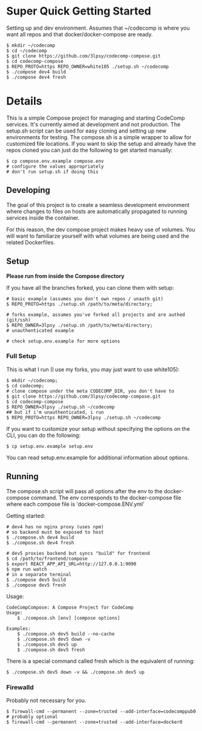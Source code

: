 # Super Quick Getting Started

Setting up and dev environment. Assumes that ~/codecomp is where you want all repos and that docker/docker-compose are ready.

```
$ mkdir ~/codecomp
$ cd ~/codecomp
$ git clone https://github.com/3lpsy/codecomp-compose.git
$ cd codecomp-compose
$ REPO_PROTO=https REPO_OWNER=white105 ./setup.sh ~/codecomp
$ ./compose dev4 build
$ ./compose dev4 fresh
```

# Details

This is a simple Compose project for managing and starting CodeComp services. It's currently aimed at development and not production. The setup.sh script can be used for easy cloning and setting up new environments for testing. The compose.sh is a simple wrapper to allow for customized file locations. If you want to skip the setup and already have the repos cloned you can just do the following to get started manually:

```
$ cp compose.env.example compose.env
# configure the values appropriately
# don't run setup.sh if doing this
```

## Developing

The goal of this project is to create a seamless development environment where changes to files on hosts are automatically propagated to running services inside the container.

For this reason, the dev compose project makes heavy use of volumes. You will want to familiarze yourself with what volumes are being used and the related Dockerfiles.

## Setup

**Please run from inside the Compose directory**

If you have all the branches forked, you can clone them with setup:

```
# basic example (assumes you don't own repos / unauth git)
$ REPO_PROTO=https ./setup.sh /path/to/meta/directory;

# forks example, assumes you've forked all projects and are authed (git/ssh)
$ REPO_OWNER=3lpsy ./setup.sh /path/to/meta/directory;
# unauthenticated example

# check setup.env.example for more options
```

### Full Setup

This is what I run (I use my forks, you may just want to use white105):

```
$ mkdir ~/codecomp;
$ cd codecomp;
# clone compose under the meta CODECOMP_DIR, you don't have to
$ git clone https://github.com/3lpsy/codecomp-compose.git
$ cd codecomp-compose
$ REPO_OWNER=3lpsy ./setup.sh ~/codecomp
## but if i'm unauthenticated, i run
$ REPO_PROTO=https REPO_OWNER=3lpsy ./setup.sh ~/codecomp
```

If you want to customize your setup without specifying the options on the CLI, you can do the following:

```
$ cp setup.env.example setup.env
```

You can read setup.env.example for additional information about options.

## Running

The compose.sh script will pass all options after the env to the docker-compose command. The env corresponds to the docker-compose file where each compose file is 'docker-compose.ENV.yml'

Getting started:

```
# dev4 has no nginx proxy (uses npm)
# so backend must be exposed to host
$ ./compose.sh dev4 build
$ ./compose.sh dev4 fresh

# dev5 proxies backend but syncs "build" for frontend
$ cd /path/to/frontend/compose
$ export REACT_APP_API_URL=http://127.0.0.1:9090
$ npm run watch
# in a separate terminal
$ ./compose dev5 build
$ ./compose dev5 fresh
```

Usage:

```
CodeCompCompose: A Compose Project for CodeComp
Usage:
    $ ./compose.sh [env] [compose options]

Examples:
    $ ./compose.sh dev5 build --no-cache
    $ ./compose.sh dev5 down -v
    $ ./compose.sh dev5 up
    $ ./compose.sh dev5 fresh
```

There is a special command called fresh which is the equivalent of running:

```
$ ./compose.sh dev5 down -v && ./compose.sh dev5 up
```

### Firewalld

Probably not necessary for you.

```
$ firewall-cmd --permanent --zone=trusted --add-interface=codecomppub0
# probably optional
$ firewall-cmd --permanent --zone=trusted --add-interface=docker0
```

